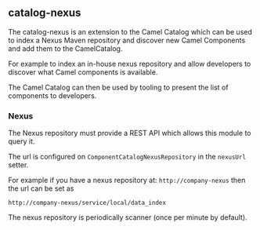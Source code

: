 ## catalog-nexus

The catalog-nexus is an extension to the Camel Catalog which can be used 
to index a Nexus Maven repository and discover new Camel Components and
add them to the CamelCatalog.

For example to index an in-house nexus repository and allow developers to
discover what Camel components is available.

The Camel Catalog can then be used by tooling to present the list of components to developers.

### Nexus

The Nexus repository must provide a REST API which allows this module to query it.

The url is configured on `ComponentCatalogNexusRepository` in the `nexusUrl` setter.

For example if you have a nexus repository at: `http://company-nexus` then the url can be set as

    http://company-nexus/service/local/data_index
    
The nexus repository is periodically scanner (once per minute by default).
    
    
